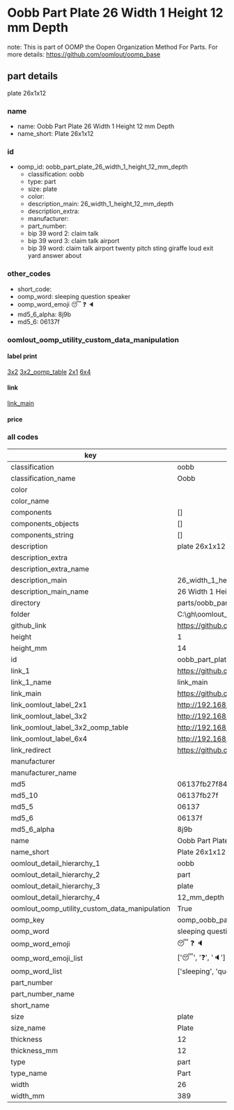 # Oobb Part Plate 26 Width 1 Height 12 mm Depth  

note: This is part of OOMP the Oopen Organization Method For Parts. For more details: https://github.com/oomlout/oomp_base

##  part details
  



plate 26x1x12



### name
* name: Oobb Part Plate 26 Width 1 Height 12 mm Depth
* name_short: Plate 26x1x12 
### id
* oomp_id: oobb_part_plate_26_width_1_height_12_mm_depth
  * classification: oobb
  * type: part
  * size: plate
  * color: 
  * description_main: 26_width_1_height_12_mm_depth
  * description_extra: 
  * manufacturer: 
  * part_number: 
  * bip 39 word 2: claim talk
  * bip 39 word 3: claim talk airport
  * bip 39 word: claim talk airport twenty pitch sting giraffe loud exit yard answer about

### other_codes
* short_code: 
* oomp_word: sleeping question speaker
* oomp_word_emoji :sleeping: :question: :speaker:
* md5_6_alpha: 8j9b
* md5_6: 06137f






### oomlout_oomp_utility_custom_data_manipulation
#### label print
[3x2](http://192.168.1.245:1112/?label=oomp%208j9b)
[3x2_oomp_table](http://192.168.1.108:1112/?label=oomp%208j9b)
[2x1](http://192.168.1.242:1112/?label=oomp%208j9b)
[6x4](http://192.168.1.55:1112/?label=oomp%208j9b)    

#### link

[link_main](https://github.com/oomlout/oomlout_oobb_version_4_generated_parts/tree/main/navigation_oomp/oobb/part/plate/26_width_1_height_12_mm_depth/part)                              

#### price







### all codes 
| key | value |  
| --- | --- |  
| classification | oobb |  
| classification_name | Oobb |  
| color |  |  
| color_name |  |  
| components | [] |  
| components_objects | [] |  
| components_string | [] |  
| description | plate 26x1x12 |  
| description_extra |  |  
| description_extra_name |  |  
| description_main | 26_width_1_height_12_mm_depth |  
| description_main_name | 26 Width 1 Height 12 mm Depth |  
| directory | parts/oobb_part_plate_26_width_1_height_12_mm_depth |  
| folder | C:\gh\oomlout_oobb_version_4_generated_parts\parts\oobb_part_plate_26_width_1_height_12_mm_depth |  
| github_link | https://github.com/oomlout/oomlout_oomp_part_src/tree/main/parts/oobb_part_plate_26_width_1_height_12_mm_depth |  
| height | 1 |  
| height_mm | 14 |  
| id | oobb_part_plate_26_width_1_height_12_mm_depth |  
| link_1 | https://github.com/oomlout/oomlout_oobb_version_4_generated_parts/tree/main/navigation_oomp/oobb/part/plate/26_width_1_height_12_mm_depth/part |  
| link_1_name | link_main |  
| link_main | https://github.com/oomlout/oomlout_oobb_version_4_generated_parts/tree/main/navigation_oomp/oobb/part/plate/26_width_1_height_12_mm_depth/part |  
| link_oomlout_label_2x1 | http://192.168.1.242:1112/?label=oomp%208j9b |  
| link_oomlout_label_3x2 | http://192.168.1.245:1112/?label=oomp%208j9b |  
| link_oomlout_label_3x2_oomp_table | http://192.168.1.108:1112/?label=oomp%208j9b |  
| link_oomlout_label_6x4 | http://192.168.1.55:1112/?label=oomp%208j9b |  
| link_redirect | https://github.com/oomlout/oomlout_oobb_version_4_generated_parts/tree/main/parts/oobb_plate_26_01_12 |  
| manufacturer |  |  
| manufacturer_name |  |  
| md5 | 06137fb27f842c4757d2ceb20b37614d |  
| md5_10 | 06137fb27f |  
| md5_5 | 06137 |  
| md5_6 | 06137f |  
| md5_6_alpha | 8j9b |  
| name | Oobb Part Plate 26 Width 1 Height 12 mm Depth |  
| name_short | Plate 26x1x12  |  
| oomlout_detail_hierarchy_1 | oobb |  
| oomlout_detail_hierarchy_2 | part |  
| oomlout_detail_hierarchy_3 | plate |  
| oomlout_detail_hierarchy_4 | 12_mm_depth |  
| oomlout_oomp_utility_custom_data_manipulation | True |  
| oomp_key | oomp_oobb_part_plate_26_width_1_height_12_mm_depth |  
| oomp_word | sleeping question speaker |  
| oomp_word_emoji | :sleeping: :question: :speaker: |  
| oomp_word_emoji_list | [':sleeping:', ':question:', ':speaker:'] |  
| oomp_word_list | ['sleeping', 'question', 'speaker'] |  
| part_number |  |  
| part_number_name |  |  
| short_name |  |  
| size | plate |  
| size_name | Plate |  
| thickness | 12 |  
| thickness_mm | 12 |  
| type | part |  
| type_name | Part |  
| width | 26 |  
| width_mm | 389 |  
